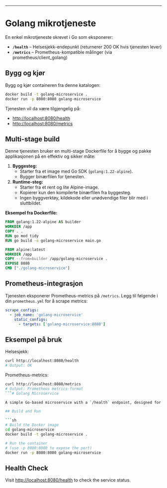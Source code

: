 ---
# Golang mikrotjeneste

En enkel mikrotjeneste skrevet i Go som eksponerer:

- **`/health`** – Helsesjekk-endepunkt (returnerer 200 OK hvis tjenesten lever)
- **`/metrics`** – Prometheus-kompatible målinger (via prometheus/client_golang)

## Bygg og kjør

Bygg og kjør containeren fra denne katalogen:

```bash
docker build -t golang-microservice .
docker run -p 8080:8080 golang-microservice
```

Tjenesten vil da være tilgjengelig på:
- [http://localhost:8080/health](http://localhost:8080/health)
- [http://localhost:8080/metrics](http://localhost:8080/metrics)

## Multi-stage build

Denne tjenesten bruker en multi-stage Dockerfile for å bygge og pakke applikasjonen på en effektiv og sikker måte:

1. **Byggesteg:**
   - Starter fra et image med Go SDK (`golang:1.22-alpine`).
   - Bygger binærfilen for tjenesten.
2. **Runtime-steg:**
   - Starter fra et rent og lite Alpine-image.
   - Kopierer kun den kompilerte binærfilen fra byggesteg.
   - Ingen byggverktøy, kildekode eller unødvendige filer blir med i sluttbildet.

**Eksempel fra Dockerfile:**
```dockerfile
FROM golang:1.22-alpine AS builder
WORKDIR /app
COPY . .
RUN go mod tidy
RUN go build -o golang-microservice main.go

FROM alpine:latest
WORKDIR /app
COPY --from=builder /app/golang-microservice .
EXPOSE 8080
CMD ["./golang-microservice"]
```

## Prometheus-integrasjon

Tjenesten eksponerer Prometheus-metrics på `/metrics`. Legg til følgende i din `prometheus.yml` for å scrape metrics:

```yaml
scrape_configs:
  - job_name: 'golang-microservice'
    static_configs:
      - targets: ['golang-microservice:8080']
```

## Eksempel på bruk

Helsesjekk:
```bash
curl http://localhost:8080/health
# Output: OK
```

Prometheus-metrics:
```bash
curl http://localhost:8080/metrics
# Output: Prometheus metrics-format
```# Golang Microservice

A simple Go-based microservice with a `/health` endpoint, designed for Docker multistage builds.

## Build and Run

```sh
# Build the Docker image
cd golang-microservice
docker build -t golang-microservice .

# Run the container
# (use -p 8080:8080 to expose the port)
docker run -p 8080:8080 golang-microservice
```

## Health Check

Visit [http://localhost:8080/health](http://localhost:8080/health) to check the service status.
